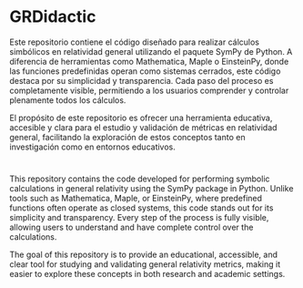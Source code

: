 # GRDidactic
Este repositorio contiene el código diseñado para realizar cálculos simbólicos en relatividad general utilizando el paquete SymPy de Python. A diferencia de herramientas como Mathematica, Maple o EinsteinPy, donde las funciones predefinidas operan como sistemas cerrados, este código destaca por su simplicidad y transparencia. Cada paso del proceso es completamente visible, permitiendo a los usuarios comprender y controlar plenamente todos los cálculos.

El propósito de este repositorio es ofrecer una herramienta educativa, accesible y clara para el estudio y validación de métricas en relatividad general, facilitando la exploración de estos conceptos tanto en investigación como en entornos educativos.

# 
This repository contains the code developed for performing symbolic calculations in general relativity using the SymPy package in Python. Unlike tools such as Mathematica, Maple, or EinsteinPy, where predefined functions often operate as closed systems, this code stands out for its simplicity and transparency. Every step of the process is fully visible, allowing users to understand and have complete control over the calculations.

The goal of this repository is to provide an educational, accessible, and clear tool for studying and validating general relativity metrics, making it easier to explore these concepts in both research and academic settings.
